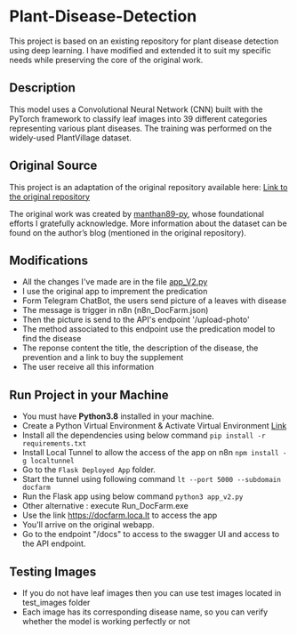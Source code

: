 # Plant-Disease-Detection
This project is based on an existing repository for plant disease detection using deep learning. I have modified and extended it to suit my specific needs while preserving the core of the original work.

## Description
This model uses a Convolutional Neural Network (CNN) built with the PyTorch framework to classify leaf images into 39 different categories representing various plant diseases. The training was performed on the widely-used PlantVillage dataset.

## Original Source
This project is an adaptation of the original repository available here: [Link to the original repository](https://github.com/manthan89-py/Plant-Disease-Detection)

The original work was created by [manthan89-py](https://github.com/manthan89-py), whose foundational efforts I gratefully acknowledge. More information about the dataset can be found on the author’s blog (mentioned in the original repository).

## Modifications
* All the changes I've made are in the file [app_V2.py](https://github.com/Oazin/mg74-DocFarm/blob/main/Flask%20Deployed%20App/app_V2.py)
* I use the original app to imprement the predication
* Form Telegram ChatBot, the users send picture of a leaves with disease
* The message is trigger in n8n (n8n_DocFarm.json)
* Then the picture is send to the API's endpoint '/upload-photo'
* The method associated to this endpoint use the predication model to find the disease
* The reponse content the title, the description of the disease, the prevention and a link to buy the supplement
* The user receive all this information

## Run Project in your Machine
* You must have **Python3.8** installed in your machine.
* Create a Python Virtual Environment & Activate Virtual Environment [Link](https://docs.python.org/3/tutorial/venv.html)
* Install all the dependencies using below command
    `pip install -r requirements.txt`
* Install Local Tunnel to allow the access of the app on n8n 
    `npm install -g localtunnel`
* Go to the `Flask Deployed App` folder.
* Start the tunnel using following command `lt --port 5000 --subdomain docfarm`
* Run the Flask app using below command `python3 app_v2.py`
* Other alternative : execute Run_DocFarm.exe
* Use the link https://docfarm.loca.lt to access the app
* You'll arrive on the original webapp. 
* Go to the endpoint "/docs" to access to the swagger UI and access to the API endpoint.

## Testing Images

* If you do not have leaf images then you can use test images located in test_images folder
* Each image has its corresponding disease name, so you can verify whether the model is working perfectly or not
